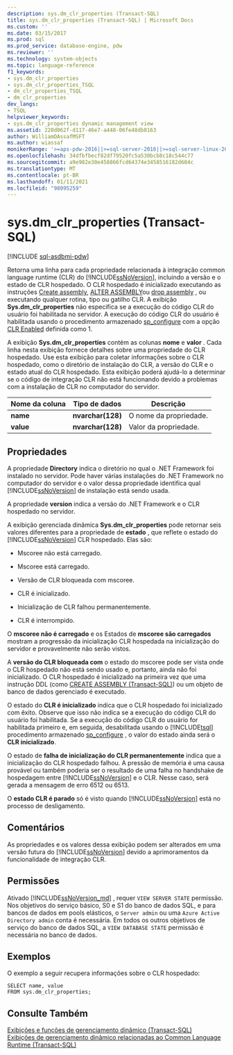 ```yaml
---
description: sys.dm_clr_properties (Transact-SQL)
title: sys.dm_clr_properties (Transact-SQL) | Microsoft Docs
ms.custom: ''
ms.date: 03/15/2017
ms.prod: sql
ms.prod_service: database-engine, pdw
ms.reviewer: ''
ms.technology: system-objects
ms.topic: language-reference
f1_keywords:
- sys.dm_clr_properties
- sys.dm_clr_properties_TSQL
- dm_clr_properties_TSQL
- dm_clr_properties
dev_langs:
- TSQL
helpviewer_keywords:
- sys.dm_clr_properties dynamic management view
ms.assetid: 220d062f-d117-46e7-a448-06fe48db8163
author: WilliamDAssafMSFT
ms.author: wiassaf
monikerRange: '>=aps-pdw-2016||>=sql-server-2016||>=sql-server-linux-2017||=azuresqldb-mi-current'
ms.openlocfilehash: 34dfbfbecf82df79520fc5a530bcb8c18c544c77
ms.sourcegitcommit: a9e982e30e458866fcd64374e3458516182d604c
ms.translationtype: MT
ms.contentlocale: pt-BR
ms.lasthandoff: 01/11/2021
ms.locfileid: "98095259"
---
```

# <a name="sysdm_clr_properties-transact-sql"></a>sys.dm_clr_properties (Transact-SQL)
[!INCLUDE [sql-asdbmi-pdw](../../includes/applies-to-version/sql-asdbmi-pdw.md)]

  Retorna uma linha para cada propriedade relacionada à integração common language runtime (CLR) do [!INCLUDE[ssNoVersion](../../includes/ssnoversion-md.md)], incluindo a versão e o estado de CLR hospedado. O CLR hospedado é inicializado executando as instruções [Create assembly](../../t-sql/statements/create-assembly-transact-sql.md), [ALTER ASSEMBLY](../../t-sql/statements/alter-assembly-transact-sql.md)ou [drop assembly](../../t-sql/statements/drop-assembly-transact-sql.md) , ou executando qualquer rotina, tipo ou gatilho CLR. A exibição **Sys.dm_clr_properties** não especifica se a execução do código CLR do usuário foi habilitada no servidor. A execução do código CLR do usuário é habilitada usando o procedimento armazenado [sp_configure](../../relational-databases/system-stored-procedures/sp-configure-transact-sql.md) com a opção [CLR Enabled](../../database-engine/configure-windows/clr-enabled-server-configuration-option.md) definida como 1.  
  
 A exibição **Sys.dm_clr_properties** contém as colunas **nome** e **valor** . Cada linha nesta exibição fornece detalhes sobre uma propriedade do CLR hospedado. Use esta exibição para coletar informações sobre o CLR hospedado, como o diretório de instalação do CLR, a versão do CLR e o estado atual do CLR hospedado. Esta exibição poderá ajudá-lo a determinar se o código de integração CLR não está funcionando devido a problemas com a instalação de CLR no computador do servidor.  
  
|Nome da coluna|Tipo de dados|Descrição|  
|-----------------|---------------|-----------------|  
|**name**|**nvarchar(128)**|O nome da propriedade.|  
|**value**|**nvarchar(128)**|Valor da propriedade.|  
  
## <a name="properties"></a>Propriedades  
 A propriedade **Directory** indica o diretório no qual o .NET Framework foi instalado no servidor. Pode haver várias instalações do .NET Framework no computador do servidor e o valor dessa propriedade identifica qual [!INCLUDE[ssNoVersion](../../includes/ssnoversion-md.md)] de instalação está sendo usada.  
  
 A propriedade **version** indica a versão do .NET Framework e o CLR hospedado no servidor.  
  
 A exibição gerenciada dinâmica **Sys.dm_clr_properties** pode retornar seis valores diferentes para a propriedade de **estado** , que reflete o estado do [!INCLUDE[ssNoVersion](../../includes/ssnoversion-md.md)] CLR hospedado. Elas são:  
  
-   Mscoree não está carregado.  
  
-   Mscoree está carregado.  
  
-   Versão de CLR bloqueada com mscoree.  
  
-   CLR é inicializado.  
  
-   Inicialização de CLR falhou permanentemente.  
  
-   CLR é interrompido.  
  
 O **mscoree não é carregado** e os Estados de **mscoree são carregados** mostram a progressão da inicialização CLR hospedada na inicialização do servidor e provavelmente não serão vistos.  
  
 A **versão do CLR bloqueada com** o estado do mscoree pode ser vista onde o CLR hospedado não está sendo usado e, portanto, ainda não foi inicializado. O CLR hospedado é inicializado na primeira vez que uma instrução DDL (como [CREATE ASSEMBLY &#40;Transact-SQL&#41;](../../t-sql/statements/create-assembly-transact-sql.md)) ou um objeto de banco de dados gerenciado é executado.  
  
 O estado do **CLR é inicializado** indica que o CLR hospedado foi inicializado com êxito. Observe que isso não indica se a execução do código CLR do usuário foi habilitada. Se a execução do código CLR do usuário for habilitada primeiro e, em seguida, desabilitada usando o [!INCLUDE[tsql](../../includes/tsql-md.md)] procedimento armazenado [sp_configure](../../relational-databases/system-stored-procedures/sp-configure-transact-sql.md) , o valor do estado ainda será o **CLR inicializado**.  
  
 O estado de **falha de inicialização do CLR permanentemente** indica que a inicialização do CLR hospedado falhou. A pressão de memória é uma causa provável ou também poderia ser o resultado de uma falha no handshake de hospedagem entre [!INCLUDE[ssNoVersion](../../includes/ssnoversion-md.md)] e o CLR. Nesse caso, será gerada a mensagem de erro 6512 ou 6513.  
  
 O **estado CLR é parado** só é visto quando [!INCLUDE[ssNoVersion](../../includes/ssnoversion-md.md)] está no processo de desligamento.  
  
## <a name="remarks"></a>Comentários  
 As propriedades e os valores dessa exibição podem ser alterados em uma versão futura do [!INCLUDE[ssNoVersion](../../includes/ssnoversion-md.md)] devido a aprimoramentos da funcionalidade de integração CLR.  
  
## <a name="permissions"></a>Permissões  
  
Ativado [!INCLUDE[ssNoVersion_md](../../includes/ssnoversion-md.md)] , requer `VIEW SERVER STATE` permissão.   
Nos objetivos do serviço básico, S0 e S1 do banco de dados SQL, e para bancos de dados em pools elásticos, o `Server admin` ou uma `Azure Active Directory admin` conta é necessária. Em todos os outros objetivos de serviço do banco de dados SQL, a `VIEW DATABASE STATE` permissão é necessária no banco de dados.   

## <a name="examples"></a>Exemplos  
 O exemplo a seguir recupera informações sobre o CLR hospedado:  
  
```  
SELECT name, value   
FROM sys.dm_clr_properties;  
```  
  
## <a name="see-also"></a>Consulte Também  
 [Exibições e funções de gerenciamento dinâmico &#40;Transact-SQL&#41;](~/relational-databases/system-dynamic-management-views/system-dynamic-management-views.md)   
 [Exibições de gerenciamento dinâmico relacionadas ao Common Language Runtime &#40;Transact-SQL&#41;](../../relational-databases/system-dynamic-management-views/common-language-runtime-related-dynamic-management-views-transact-sql.md)  
  
  
